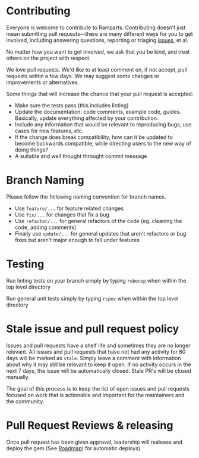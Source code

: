 # Contributing

Everyone is welcome to contribute to Ramparts. Contributing doesn’t just mean submitting pull requests—there are many different ways for you to get involved, including answering questions, reporting or triaging [issues](https://github.com/CareGuide/ramparts/issues), et al.

No matter how you want to get involved, we ask that you be kind, and treat others on the project with respect.

We love pull requests. We'd like to at least comment on, if not
accept, pull requests within a few days. We may suggest some changes or improvements or alternatives.

Some things that will increase the chance that your pull request is accepted:

* Make sure the tests pass (this includes linting)
* Update the documentation: code comments, example code, guides. Basically,
  update everything affected by your contribution.
* Include any information that would be relevant to reproducing bugs, use cases for new features, etc.
* If the change does break compatibility, how can it be updated to become backwards compatible, while directing users to the new way of doing things?
* A suitable and well thought throught commit message

# Branch Naming

Please follow the following naming convention for branch names.

- Use `feature/...` for feature related changes
- Use `fix/...` for changes that fix a bug
- Use `refactor/...` for general refactors of the code (eg. cleaning the code, adding comments)
- Finally use `update/...` for general updates that aren't refactors or bug fixes but aren't major enough to fall under features

# Testing

Run linting tests on your branch simply by typing `rubocop` when within the top level directory

Run general unit tests simply by typing `rspec` when within the top level directory

# Stale issue and pull request policy

Issues and pull requests have a shelf life and sometimes they are no longer relevant. All issues and pull requests that have not had any activity for 60 days will be marked as `stale`. Simply leave a comment with information about why it may still be relevant to keep it open. If no activity occurs in the next 7 days, the issue will be automatically closed. Stale PR's will be closed manually.

The goal of this process is to keep the list of open issues and pull requests focused on work that is actionable and important for the maintainers and the community.

# Pull Request Reviews & releasing

Once pull request has been given approval, leadership will realease and deploy the gem (See [Roadmap](https://github.com/CareGuide/ramparts/blob/master/ROADMAP.md)) for automatic deploys)